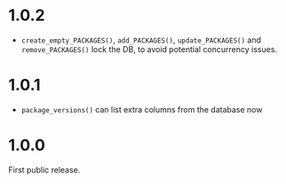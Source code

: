 
# 1.0.2

* `create_empty_PACKAGES()`, `add_PACKAGES()`, `update_PACKAGES()` and
  `remove_PACKAGES()` lock the DB, to avoid potential concurrency issues.

# 1.0.1

* `package_versions()` can list extra columns from the database now

# 1.0.0

First public release.
